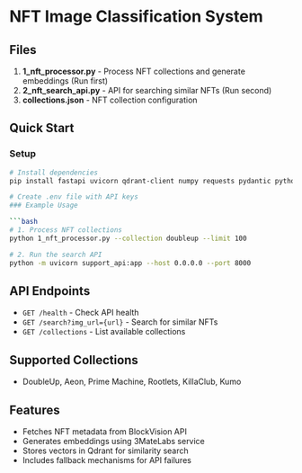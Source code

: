 # NFT Image Classification System

## Files

1. **1_nft_processor.py** - Process NFT collections and generate embeddings (Run first)
2. **2_nft_search_api.py** - API for searching similar NFTs (Run second)
3. **collections.json** - NFT collection configuration

## Quick Start

### Setup

```bash
# Install dependencies
pip install fastapi uvicorn qdrant-client numpy requests pydantic python-dotenv

# Create .env file with API keys
### Example Usage

```bash
# 1. Process NFT collections
python 1_nft_processor.py --collection doubleup --limit 100

# 2. Run the search API
python -m uvicorn support_api:app --host 0.0.0.0 --port 8000
```

## API Endpoints

- `GET /health` - Check API health
- `GET /search?img_url={url}` - Search for similar NFTs
- `GET /collections` - List available collections

## Supported Collections

- DoubleUp, Aeon, Prime Machine, Rootlets, KillaClub, Kumo

## Features

- Fetches NFT metadata from BlockVision API
- Generates embeddings using 3MateLabs service
- Stores vectors in Qdrant for similarity search
- Includes fallback mechanisms for API failures
